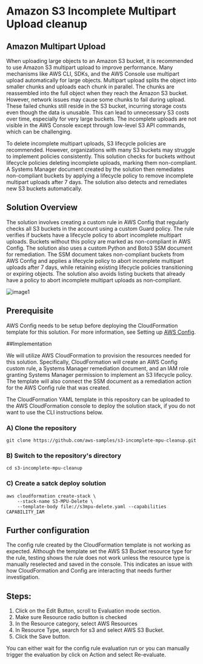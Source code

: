 # Amazon S3 Incomplete Multipart Upload cleanup

## Amazon Multipart Upload

When uploading large objects to an Amazon S3 bucket, it is recommended to use Amazon S3 multipart upload to improve performance. Many mechanisms like AWS CLI, SDKs, and the AWS Console use multipart upload automatically for large objects. Multipart upload splits the object into smaller chunks and uploads each chunk in parallel. The chunks are reassembled into the full object when they reach the Amazon S3 bucket. However, network issues may cause some chunks to fail during upload. These failed chunks still reside in the S3 bucket, incurring storage costs even though the data is unusable. This can lead to unnecessary S3 costs over time, especially for very large buckets. The incomplete uploads are not visible in the AWS Console except through low-level S3 API commands, which can be challenging.

To delete incomplete multipart uploads, S3 lifecycle policies are recommended. However, organizations with many S3 buckets may struggle to implement policies consistently. This solution checks for buckets without lifecycle policies deleting incomplete uploads, marking them non-compliant. A Systems Manager document created by the solution then remediates non-compliant buckets by applying a lifecycle policy to remove incomplete multipart uploads after 7 days. The solution also detects and remediates new S3 buckets automatically.


## Solution Overview

The solution involves creating a custom rule in AWS Config that regularly checks all S3 buckets in the account using a custom Guard policy. The rule verifies if buckets have a lifecycle policy to abort incomplete multipart uploads. Buckets without this policy are marked as non-compliant in AWS Config. The solution also uses a custom Python and Boto3 SSM document for remediation. The SSM document takes non-compliant buckets from AWS Config and applies a lifecycle policy to abort incomplete multipart uploads after 7 days, while retaining existing lifecycle policies transitioning or expiring objects. The solution also avoids listing buckets that already have a policy to abort incomplete multipart uploads as non-compliant.

![image1](https://github.com/oshobowa/s3-incomplete-mpu-cleanup/assets/157501353/e9ae5e0d-1227-4adf-a9e1-58620c42c021)

## Prerequisite 

AWS Config needs to be setup before deploying the CloudFormation template for this solution. For more information, see Setting up [AWS Config](https://docs.aws.amazon.com/config/latest/developerguide/1-click-setup.html).

##Implementation

We will utilize AWS CloudFormation to provision the resources needed for this solution. Specifically, CloudFormation will create an AWS Config custom rule, a Systems Manager remediation document, and an IAM role granting Systems Manager permission to implement an S3 lifecycle policy. The template will also connect the SSM document as a remediation action for the AWS Config rule that was created.


The CloudFormation YAML template in this repository can be uploaded to the AWS CloudFormation console to deploy the solution stack, if you do not want to use the CLI instructions below.


### A) Clone the repository
```
git clone https://github.com/aws-samples/s3-incomplete-mpu-cleanup.git
```
### B) Switch to the repository's directory 
```
cd s3-incomplete-mpu-cleanup
```

### C) Create a satck deploy solution
```
aws cloudformation create-stack \
	--stack-name S3-MPU-Delete \
	--template-body file://s3mpu-delete.yaml --capabilities CAPABILITY_IAM
```


## Further configuration
The config rule created by the CloudFormation template is not working as expected. Although the template set the AWS S3 Bucket resource type for the rule, testing shows the rule does not work unless the resource type is manually reselected and saved in the console. This indicates an issue with how CloudFormation and Config are interacting that needs further investigation. 

## Steps:

1. Click on the Edit Button, scroll to Evaluation mode section.
2. Make sure Resource radio button is checked
3. In the Resource category, select AWS Resources
4. In Resource Type, search for s3 and select AWS S3 Bucket.
5. Click the Save button.

You can either wait for the config rule evaluation run or you can manually trigger the evaluation by click on Action and select Re-evaluate.


